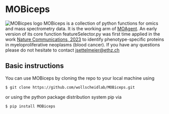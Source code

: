 # MOBiceps
![MOBicpes logo](./images/MOBiceps.png)
MOBiceps is a collection of python functions for omics and mass spectrometry data. It is the working arm of [MOAgent](https://github.com/wollscheidlab/MOAgent). An early version of its core function featureSelector.py was first time applied in the work [Nature Communications, 2023](https://www.nature.com/articles/s41467-023-42101-z) to identify phenotype-specific proteins in myeloproliferative neoplasms (blood cancer).
If you have any questions please do not hesitate to contact jsettelmeier@ethz.ch

## Basic instructions

You can use MOBiceps by cloning the repo to your local machine using

```bash
$ git clone https://github.com/wollscheidlab/MOBiceps.git
```
or using the python package distribution system pip via

```bash
$ pip install MOBiceps
```
